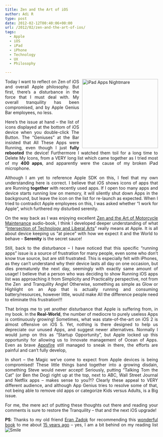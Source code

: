 ```yaml
---
title: Zen and the Art of iOS
author: Adi R
type: post
date: 2012-02-12T00:40:06+00:00
url: /2012/02/zen-and-the-art-of-ios/
tags:
  - Apple
  - iOS
  - iPad
  - iPhone
  - Technology
  - UX
  - Philosophy

---
```

<p align="justify">
  <a class="thickbox" href="https://i2.wp.com/www.adir1.com/uploads/2012/02/iPad-Apps-Nightmare.png"><img style="background-image: none; border-right-width: 0px; margin: 0px 0px 5px 10px; padding-left: 0px; padding-right: 0px; display: inline; float: right; border-top-width: 0px; border-bottom-width: 0px; border-left-width: 0px; padding-top: 0px" title="iPad Apps Nightmare" border="0" alt="iPad Apps Nightmare" align="right" src="https://i0.wp.com/www.adir1.com/uploads/2012/02/iPad-Apps-Nightmare_thumb.png?resize=250%2C228" width="250" height="228" data-recalc-dims="1" /></a>Today I want to reflect on Zen of iOS and overall Apple philosophy. But first, there’s a disturbance in the force that I must deal with. My overall tranquility has been compromised, and by Apple Genius Bar employees, no less.
</p>

<p align="justify">
  Here’s the issue at hand – the list of icons displayed at the bottom of iOS device when you double-click The Button. The “Geniuses” at the Bar insisted that All These Apps were Running, even though I just <strong>fully rebooted</strong> the device! Furthermore I watched them toil for a long time to Delete My Icons, from a VERY long list which came together as I tried most of my <strong>400 apps</strong>, and apparently were the cause of my broken iPad microphone.
</p>

<p align="justify">
  Although I am yet to reference Apple SDK on this, I feel that my own understanding here is correct. I believe that iOS shows icons of apps that are Running <strong>together</strong> with recently used apps. If I open too many apps and device starts running low on memory, it will silently shut down Apps in the background, but leave the icon on the list for re-launch as expected. When I tried to contradict Apple employees on this, I was asked whether “I work for Apple”, which furthered my disturbed serenity.
</p>

<p align="justify">
  On the way back as I was enjoying excellent <a href="http://www.amazon.com/dp/product/0688002307/?tag=craftonia-20" target="_blank">Zen and the Art of Motorcycle Maintenance</a> audio-book, I think I developed deeper understanding of what “<a href="http://apple.com" target="_blank">Intersection of Technology and Liberal Arts</a>” really means at Apple. It is all about device keeping us “at piece” with how we expect it and the World to behave – <strong>Serenity</strong> is the secret sauce!
</p>

<p align="justify">
  Still, back to the disturbance – I have noticed that this specific “running apps” issue is a source of frustration for many people, even some who don’t know true source, but are still frustrated. This is especially felt with iPhones, as they can’t understand why their device lasts all day on one occasion, but dies prematurely the next day, seemingly with exactly same amount of usage! I believe that a person who was deciding to show Running iOS apps list was approaching it from Simplicity and Practicality perspective, not from the Zen&#160; and Tranquility Angle! Otherwise, something as simple as Glow or Highlight on an App that is actually running and consuming battery/resources, however little, would make All the difference people need to eliminate this frustration!!!
</p>

<p align="justify">
  That brings me to yet another disturbance that Apple is suffering from, in my book. In the <strong>Real-World</strong>, the number of mediocre to purely useless Apps is continuously growing! Sometimes, what was state-of-the-art on iOS 2 is almost offensive on iOS 5. Yet, nothing is there designed to help us depreciate our unused Apps, and suggest newer alternatives. Normally I would jump on this as “Startup Opportunity”, but Apple locked up this opportunity for allowing us to Innovate management of Ocean of Apps. Even as brave <a href="http://appsfire.com/" target="_blank">Appsfire</a> still managed to sneak in there, the efforts are painful and can’t fully develop,
</p>

<p align="justify">
  In short – the Magic we’ve come to expect from Apple devices is being compromised! These little things band together into a growing disdain, something Steve would never accept! Seriously, putting “Talking Tom the Cat” (or Ben the Dog) right up at the top, next to ABC, Wall Street Journal and Netflix apps – makes sense to you?!? Clearly these appeal to VERY different audience, and although App Genius tries to resolve some of that, not being able to remove old apps or categorize Kids versus Adults, is a Big issue.
</p>

<p align="justify">
  For me, the mere act of putting these thoughts out there and reading your comments is sure to restore the Tranquility – that and the next iOS upgrade!
</p>

<p align="justify">
  <strong>PS</strong>: Thanks to my old friend <a href="http://il.linkedin.com/pub/eran-zadok/1/737/214" target="_blank">Eran Zadok</a> for recommending this <a href="http://www.amazon.com/dp/product/0688002307/?tag=craftonia-20" target="_blank">wonderful book</a> to me about <u>15 years ago</u> – yes, I am a bit behind on my reading list <img style="border-bottom-style: none; border-left-style: none; border-top-style: none; border-right-style: none" class="wlEmoticon wlEmoticon-smile" alt="Smile" src="https://i0.wp.com/www.adir1.com/uploads/2012/02/wlEmoticon-smile.png" data-recalc-dims="1" />
</p>